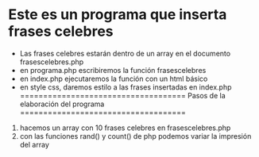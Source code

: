 Este es un programa que inserta frases celebres
=================================================
* Las frases celebres estarán dentro de un array en el 
documento frasescelebres.php
* en programa.php escribiremos la función frasescelebres
* en index.php ejecutaremos la función con un html básico
* en style css, daremos estilo a las frases insertadas en index.php
====================================
Pasos de la elaboración del programa
====================================
1. hacemos un array con 10 frases celebres en frasescelebres.php
2. con las funciones rand() y count() de php podemos variar la impresión del array
